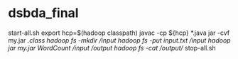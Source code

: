 # dsbda_final
start-all.sh
export hcp=$(hadoop classpath)
javac -cp ${hcp} *.java
jar -cvf my.jar *.class
hadoop fs -mkdir /input
hadoop fs -put input.txt /input
hadoop jar my.jar WordCount /input /output
hadoop fs -cat /output/*
stop-all.sh 
